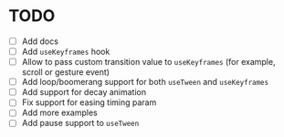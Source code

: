 # TODO

- [ ] Add docs
- [ ] Add `useKeyframes` hook
- [ ] Allow to pass custom transition value to `useKeyframes` (for example, scroll or gesture event)
- [ ] Add loop/boomerang support for both `useTween` and `useKeyframes`
- [ ] Add support for decay animation
- [ ] Fix support for easing timing param
- [ ] Add more examples
- [ ] Add pause support to `useTween`

